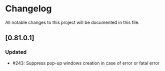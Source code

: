 # Changelog
All notable changes to this project will be documented in this file.

## [0.81.0.1]

### Updated
- #243: Suppress pop-up windows creation in case of error or fatal error
